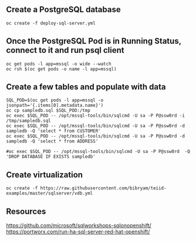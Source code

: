 ## Create a PostgreSQL database 
```
oc create -f deploy-sql-server.yml

```
## Once the PostgreSQL Pod is in Running Status, connect to it and run psql client
```
oc get pods -l app=mssql -o wide --watch
oc rsh $(oc get pods -o name -l app=mssql)

```
## Create a few tables and populate with data
```
SQL_POD=$(oc get pods -l app=mssql -o jsonpath='{.items[0].metadata.name}')
oc cp sampledb.sql $SQL_POD:/tmp
oc exec $SQL_POD -- /opt/mssql-tools/bin/sqlcmd -U sa -P P@ssw0rd -i /tmp/sampledb.sql
oc exec $SQL_POD -- /opt/mssql-tools/bin/sqlcmd -U sa -P P@ssw0rd -d sampledb -Q 'select * from CUSTOMER'
oc exec $SQL_POD -- /opt/mssql-tools/bin/sqlcmd -U sa -P P@ssw0rd -d sampledb -Q 'select * from ADDRESS'

#oc exec $SQL_POD -- /opt/mssql-tools/bin/sqlcmd -U sa -P P@ssw0rd  -Q 'DROP DATABASE IF EXISTS sampledb'

```
## Create virtualization
```
oc create -f https://raw.githubusercontent.com/bibryam/teiid-examples/master/sqlserver/vdb.yml
```
 
## Resources

https://github.com/microsoft/sqlworkshops-sqlonopenshift/
https://portworx.com/run-ha-sql-server-red-hat-openshift/
